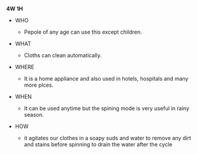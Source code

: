 __4W 1H__
* WHO
  - Pepole of any age can use this except children.
* WHAT
  - Cloths can clean automatically.
* WHERE
  - It is a home appliance and also used in hotels, hospitals and many more plces.
* WHEN
  - It can be used anytime but the spining mode is very useful in rainy season.

* HOW
  - it agitates our clothes in a soapy suds and water to remove any dirt and stains before spinning to drain the water after the cycle

